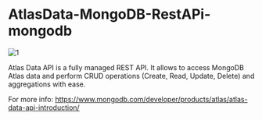 # AtlasData-MongoDB-RestAPi-mongodb

![1](https://github.com/AviAyano/scripts/blob/master/datapi.png)

Atlas Data API is a fully managed REST API. It allows to access MongoDB Atlas data and perform CRUD operations (Create, Read, Update, Delete) and aggregations with ease.

For more info: https://www.mongodb.com/developer/products/atlas/atlas-data-api-introduction/
